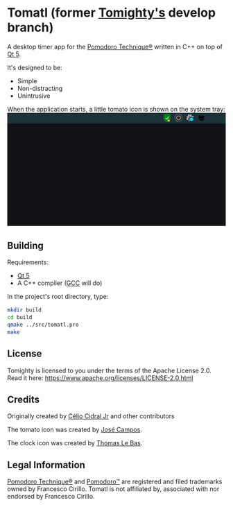 # Tomatl (former [Tomighty's](https://github.com/tomighty/tomighty) develop branch) #

A desktop timer app for the [Pomodoro Technique®](http://pomodorotechnique.com)
written in C++ on top of [Qt 5](http://qt-project.org).

It's designed to be:

* Simple
* Non-distracting
* Unintrusive

When the application starts, a little tomato icon is shown on the system tray:
![tomatl menu](tomatl_menu.gif)


## Building ##

Requirements:

* [Qt 5](http://qt-project.org)
* A C++ compiler ([GCC](https://gcc.gnu.org) will do)

In the project's root directory, type:

```bash
mkdir build
cd build
qmake ../src/tomatl.pro
make
```


## License ##

Tomighty is licensed to you under the terms of the Apache License 2.0.
Read it here: https://www.apache.org/licenses/LICENSE-2.0.html


## Credits ##

Originally created by [Célio Cidral Jr](https://github.com/ccidral) and other contributors

The tomato icon was created by [José Campos](https://www.thenounproject.com/jcampos).

The clock icon was created by [Thomas Le Bas](https://www.thenounproject.com/tlb).


## Legal Information ##

[Pomodoro Technique®](http://pomodorotechnique.com) and [Pomodoro™](http://pomodorotechnique.com)
are registered and filed trademarks owned by Francesco Cirillo. Tomatl is not affiliated by,
associated with nor endorsed by Francesco Cirillo.
